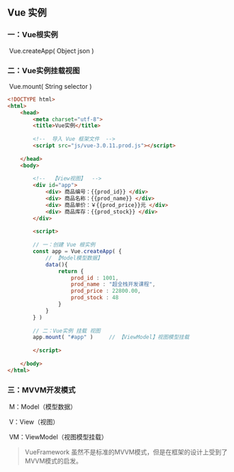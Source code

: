## Vue 实例



### 一：Vue根实例



​		Vue.createApp( Object json )



### 二：Vue实例挂载视图



​		Vue.mount( String selector )



```html
<!DOCTYPE html>
<html>
	<head>
		<meta charset="utf-8">
		<title>Vue实例</title>
		
		<!--  导入 Vue 框架文件  -->
		<script src="js/vue-3.0.11.prod.js"></script>
		
	</head>
	<body>
		
		<!--  【View视图】  -->
		<div id="app">
			<div> 商品编号：{{prod_id}} </div>
			<div> 商品名称：{{prod_name}} </div>
			<div> 商品单价：￥{{prod_price}}元 </div>
			<div> 商品库存：{{prod_stock}} </div>
		</div>
		
		<script>
		
		// 一：创建 Vue 根实例
		const app = Vue.createApp( {
			// 【Model模型数据】
			data(){
				return {
					prod_id : 1001,
					prod_name : "超全栈开发课程",
					prod_price : 22800.00,
					prod_stock : 48
				}
			}
		} )
		
		// 二：Vue实例 挂载 视图
		app.mount( "#app" )		// 【ViewModel】视图模型挂载
		
		</script>
		
	</body>
</html>
```



### 三：MVVM开发模式



​		M：Model（模型数据）

​		V：View（视图）

​		VM：ViewModel（视图模型挂载）



> VueFramework 虽然不是标准的MVVM模式，但是在框架的设计上受到了MVVM模式的启发。